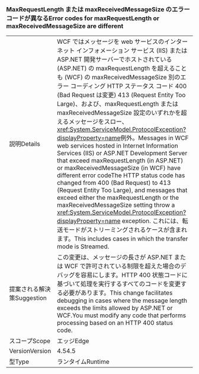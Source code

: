 ### <a name="error-codes-for-maxrequestlength-or-maxreceivedmessagesize-are-different"></a><span data-ttu-id="eafcc-101">MaxRequestLength または maxReceivedMessageSize のエラー コードが異なる</span><span class="sxs-lookup"><span data-stu-id="eafcc-101">Error codes for maxRequestLength or maxReceivedMessageSize are different</span></span>

|   |   |
|---|---|
|<span data-ttu-id="eafcc-102">説明</span><span class="sxs-lookup"><span data-stu-id="eafcc-102">Details</span></span>|<span data-ttu-id="eafcc-103">WCF ではメッセージを web サービスのインターネット インフォメーション サービス (IIS) または ASP.NET 開発サーバーでホストされている (ASP.NET) の maxRequestLength を超えることも (WCF) の maxReceivedMessageSize 別のエラー コーディング HTTP ステータス コード 400 (Bad Request は変更) 413 (Request Entity Too Large)、および、maxRequestLength または maxReceivedMessageSize 設定のいずれかを超えるメッセージをスロー、<xref:System.ServiceModel.ProtocolException?displayProperty=name>例外。</span><span class="sxs-lookup"><span data-stu-id="eafcc-103">Messages in WCF web services hosted in Internet Information Services (IIS) or ASP.NET Development Server that exceed maxRequestLength (in ASP.NET) or maxReceivedMessageSize (in WCF) have different error codeThe HTTP status code has changed from 400 (Bad Request) to 413 (Request Entity Too Large), and messages that exceed either the maxRequestLength or the maxReceivedMessageSize setting throw a <xref:System.ServiceModel.ProtocolException?displayProperty=name> exception.</span></span> <span data-ttu-id="eafcc-104">これには、転送モードがストリーミングされるケースが含まれます。</span><span class="sxs-lookup"><span data-stu-id="eafcc-104">This includes cases in which the transfer mode is Streamed.</span></span>|
|<span data-ttu-id="eafcc-105">提案される解決策</span><span class="sxs-lookup"><span data-stu-id="eafcc-105">Suggestion</span></span>|<span data-ttu-id="eafcc-106">この変更は、メッセージの長さが ASP.NET または WCF で許可されている制限を超えた場合のデバッグを容易にします。HTTP 400 状態コードに基づいて処理を実行するすべてのコードを変更する必要があります。</span><span class="sxs-lookup"><span data-stu-id="eafcc-106">This change facilitates debugging in cases where the message length exceeds the limits allowed by ASP.NET or WCF.You must modify any code that performs processing based on an HTTP 400 status code.</span></span>|
|<span data-ttu-id="eafcc-107">スコープ</span><span class="sxs-lookup"><span data-stu-id="eafcc-107">Scope</span></span>|<span data-ttu-id="eafcc-108">エッジ</span><span class="sxs-lookup"><span data-stu-id="eafcc-108">Edge</span></span>|
|<span data-ttu-id="eafcc-109">Version</span><span class="sxs-lookup"><span data-stu-id="eafcc-109">Version</span></span>|<span data-ttu-id="eafcc-110">4.5</span><span class="sxs-lookup"><span data-stu-id="eafcc-110">4.5</span></span>|
|<span data-ttu-id="eafcc-111">型</span><span class="sxs-lookup"><span data-stu-id="eafcc-111">Type</span></span>|<span data-ttu-id="eafcc-112">ランタイム</span><span class="sxs-lookup"><span data-stu-id="eafcc-112">Runtime</span></span>|

